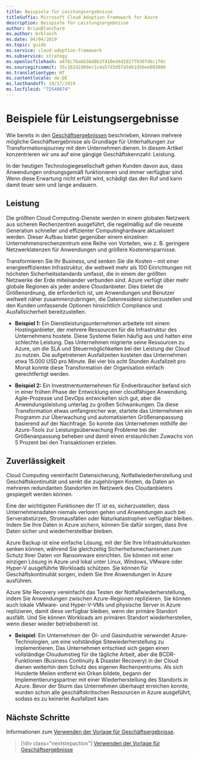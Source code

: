 ```yaml
---
title: Beispiele für Leistungsergebnisse
titleSuffix: Microsoft Cloud Adoption Framework for Azure
description: Beispiele für Leistungsergebnisse
author: BrianBlanchard
ms.author: brblanch
ms.date: 04/04/2019
ms.topic: guide
ms.service: cloud-adoption-framework
ms.subservice: strategy
ms.openlocfilehash: a4f8c76abb36d0b3f410ed4d2027f9307d6c1f0c
ms.sourcegitcommit: 35c162d2d09ec1c4a57d3d57a5db1d56ee883806
ms.translationtype: HT
ms.contentlocale: de-DE
ms.lasthandoff: 10/17/2019
ms.locfileid: "72548674"
---
```

# <a name="examples-of-performance-outcomes"></a>Beispiele für Leistungsergebnisse

Wie bereits in den [Geschäftsergebnissen](./index.md) beschrieben, können mehrere mögliche Geschäftsergebnisse als Grundlage für Unterhaltungen zur Transformationsjourney mit dem Unternehmen dienen. In diesem Artikel konzentrieren wir uns auf eine gängige Geschäftskennzahl: Leistung.

In der heutigen Technologiegesellschaft gehen Kunden davon aus, dass Anwendungen ordnungsgemäß funktionieren und immer verfügbar sind. Wenn diese Erwartung nicht erfüllt wird, schädigt das den Ruf und kann damit teuer sein und lange andauern.

## <a name="performance"></a>Leistung

Die größten Cloud Computing-Dienste werden in einem globalen Netzwerk aus sicheren Rechenzentren ausgeführt, die regelmäßig auf die neueste Generation schneller und effizienter Computinghardware aktualisiert werden. Dieser Aufbau bietet gegenüber einem einzelnen Unternehmensrechenzentrum eine Reihe von Vorteilen, wie z. B. geringere Netzwerklatenzen für Anwendungen und größere Kostenersparnisse.

Transformieren Sie Ihr Business, und senken Sie die Kosten – mit einer energieeffizienten Infrastruktur, die weltweit mehr als 100 Einrichtungen mit höchsten Sicherheitsstandards umfasst, die in einem der größten Netzwerke der Erde miteinander verbunden sind. Azure verfügt über mehr globale Regionen als jeder andere Cloudanbieter. Dies bietet die Größenordnung, die erforderlich ist, um Anwendungen und Benutzer weltweit näher zusammenzubringen, die Datenresidenz sicherzustellen und den Kunden umfassende Optionen hinsichtlich Compliance und Ausfallsicherheit bereitzustellen.

- **Beispiel 1:** Ein Dienstleistungsunternehmen arbeitete mit einem Hostinganbieter, der mehrere Ressourcen für die Infrastruktur des Unternehmens hostete. Diese Systeme fielen häufig aus und hatten eine schlechte Leistung. Das Unternehmen migrierte seine Ressourcen zu Azure, um die SLA und Steuermöglichkeiten bei der Leistung der Cloud zu nutzen. Die aufgetretenen Ausfallzeiten kosteten das Unternehmen etwa 15.000 USD pro Minute. Bei vier bis acht Stunden Ausfallzeit pro Monat konnte diese Transformation der Organisation einfach gerechtfertigt werden.

- **Beispiel 2:** Ein Investmentunternehmen für Endverbraucher befand sich in einer frühen Phase der Entwicklung einer cloudfähigen Anwendung. Agile-Prozesse und DevOps entwickelten sich gut, aber die Anwendungsleistung unterlag zu großen Schwankungen. Da diese Transformation etwas umfangreicher war, startete das Unternehmen ein Programm zur Überwachung und automatisierten Größenanpassung basierend auf der Nachfrage. So konnte das Unternehmen mithilfe der Azure-Tools zur Leistungsüberwachung Probleme bei der Größenanpassung beheben und damit einen erstaunlichen Zuwachs von 5 Prozent bei den Transaktionen erzielen.

## <a name="reliability"></a>Zuverlässigkeit

Cloud Computing vereinfacht Datensicherung, Notfallwiederherstellung und Geschäftskontinuität und senkt die zugehörigen Kosten, da Daten an mehreren redundanten Standorten im Netzwerk des Cloudanbieters gespiegelt werden können.

Eine der wichtigsten Funktionen der IT ist es, sicherzustellen, dass Unternehmensdaten niemals verloren gehen und Anwendungen auch bei Serverabstürzen, Stromausfällen oder Naturkatastrophen verfügbar bleiben. Indem Sie Ihre Daten in Azure sichern, können Sie dafür sorgen, dass Ihre Daten sicher und wiederherstellbar bleiben.

Azure Backup ist eine einfache Lösung, mit der Sie Ihre Infrastrukturkosten senken können, während Sie gleichzeitig Sicherheitsmechanismen zum Schutz Ihrer Daten vor Ransomware einrichten. Sie können mit einer einzigen Lösung in Azure und lokal unter Linux, Windows, VMware oder Hyper-V ausgeführte Workloads schützen. Sie können für Geschäftskontinuität sorgen, indem Sie Ihre Anwendungen in Azure ausführen.

Azure Site Recovery vereinfacht das Testen der Notfallwiederherstellung, indem Sie Anwendungen zwischen Azure-Regionen replizieren. Sie können auch lokale VMware- und Hyper-V-VMs und physische Server in Azure replizieren, damit diese verfügbar bleiben, wenn der primäre Standort ausfällt. Und Sie können Workloads am primären Standort wiederherstellen, wenn dieser wieder betriebsbereit ist.

- **Beispiel**: Ein Unternehmen der Öl- und Gasindustrie verwendet Azure-Technologien, um eine vollständige Sitewiederherstellung zu implementieren. Das Unternehmen entschied sich gegen einen vollständige Cloudumstieg für die tägliche Arbeit, aber die BCDR-Funktionen (Business Continuity & Disaster Recovery) in der Cloud dienen weiterhin dem Schutz des eigenen Rechenzentrums. Als sich Hunderte Meilen entfernt ein Orkan bildete, begann der Implementierungspartner mit einer Wiederherstellung des Standorts in Azure. Bevor der Sturm das Unternehmen überhaupt erreichen konnte, wurden schon alle geschäftskritischen Ressourcen in Azure ausgeführt, sodass es zu keinerlei Ausfallzeit kam.

## <a name="next-steps"></a>Nächste Schritte

Informationen zum [Verwenden der Vorlage für Geschäftsergebnisse](./business-outcome-template.md).

> [!div class="nextstepaction"]
> [Verwenden der Vorlage für Geschäftsergebnisse](./business-outcome-template.md)
